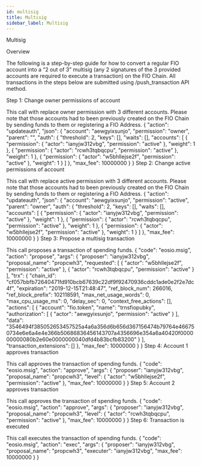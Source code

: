 ```yaml
---
id: multisig
title: Multisig
sidebar_label: Multisig
---
```


Multisig

Overview

The following is a step-by-step guide for how to convert a regular FIO account into a “2 out of 3” multisig (any 2 signatures of the 3 provided accounts are required to execute a transaction) on the FIO Chain. All transactions in the steps below are submitted using /push_transaction API method.

Step 1: Change owner permissions of account

This call with replace owner permission with 3 different accounts. Please note that those accounts had to been previously created on the FIO Chain by sending funds to them or registering a FIO Address.
{
  "action": "updateauth",
  "json": {
    "account": "aewgyixsunjo",
    "permission": "owner",
    "parent": "",
    "auth": {
      "threshold": 2,
      "keys": [],
      "waits": [],
      "accounts": [
        {
          "permission": {
            "actor": "ianyjw312vbg",
            "permission": "active"
          },
          "weight": 1
        },
        {
          "permission": {
            "actor": "rcwh3tqbqcpu",
            "permission": "active"
          },
          "weight": 1
        },
        {
          "permission": {
            "actor": "w5bhllejse2f",
            "permission": "active"
          },
          "weight": 1
        }
      ]
    },
    "max_fee": 10000000
  }
}
Step 2: Change active permissions of account

This call with replace active permission with 3 different accounts. Please note that those accounts had to been previously created on the FIO Chain by sending funds to them or registering a FIO Address.
{
  "action": "updateauth",
  "json": {
    "account": "aewgyixsunjo",
    "permission": "active",
    "parent": "owner",
    "auth": {
      "threshold": 2,
      "keys": [],
      "waits": [],
      "accounts": [
        {
          "permission": {
            "actor": "ianyjw312vbg",
            "permission": "active"
          },
          "weight": 1
        },
        {
          "permission": {
            "actor": "rcwh3tqbqcpu",
            "permission": "active"
          },
          "weight": 1
        },
        {
          "permission": {
            "actor": "w5bhllejse2f",
            "permission": "active"
          },
          "weight": 1
        }
      ]
    },
    "max_fee": 10000000
  }
}
Step 3: Propose a multisig transaction

This call proposes a transaction of spending funds.
{
  "code": "eosio.msig",
  "action": "propose",
  "args": {
    "proposer": "ianyjw312vbg",
    "proposal_name": "propcwh3",
    "requested": [
      {
        "actor": "w5bhllejse2f",
        "permission": "active"
      },
      {
        "actor": "rcwh3tqbqcpu",
        "permission": "active"
      }
    ],
    "trx": {
      "chain_id": "cf057bbfb72640471fd910bcb67639c22df9f92470936cddc1ade0e2f2e7dc4f",
      "expiration": "2019-12-15T21:48:47",
      "ref_block_num": 266016,
      "ref_block_prefix": 102118591,
      "max_net_usage_words": 0,
      "max_cpu_usage_ms": 0,
      "delay_sec": 0,
      "context_free_actions": [],
      "actions": [
        {
          "account": "fio.token",
          "name": "trnsfiopubky",
          "authorization": [
            {
              "actor": "aewgyixsunjo",
              "permission": "active"
            }
          ],
          "data": "3546494f385052653457525a4a6a356d6b656d367156474b79764e466750734e6e6a4e4e366b50686836456143707a4356696e354a6a40420f000000000080b2e60e0000000040dfd4b83bcfb83200"
        }
      ],
      "transaction_extensions": []
    },
    "max_fee": 10000000
  }
}
Step 4: Account 1 approves transaction

This call approves the transaction of spending funds.
{
  "code": "eosio.msig",
  "action": "approve",
  "args": {
    "proposer": "ianyjw312vbg",
    "proposal_name": "propcwh3",
    "level": {
      "actor": "w5bhllejse2f",
      "permission": "active"
    },
    "max_fee": 10000000
  }
}
Step 5: Account 2 approves transaction

This call approves the transaction of spending funds.
{
  "code": "eosio.msig",
  "action": "approve",
  "args": {
    "proposer": "ianyjw312vbg",
    "proposal_name": "propcwh3",
    "level": {
      "actor": "rcwh3tqbqcpu",
      "permission": "active"
    },
    "max_fee": 10000000
  }
}
Step 6: Transaction is executed

This call executes the transaction of spending funds.
{
  "code": "eosio.msig",
  "action": "exec",
  "args": {
    "proposer": "ianyjw312vbg",
    "proposal_name": "propcwh3",
    "executer": "ianyjw312vbg",
    "max_fee": 10000000
  }
}

